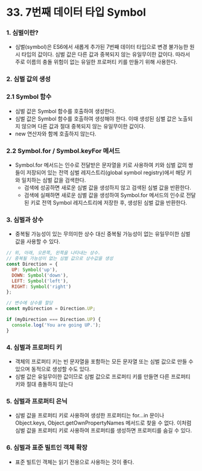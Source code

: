 # 33. 7번째 데이터 타입 Symbol

### 1. 심벌이란?

- 심벌(symbol)은 ES6에서 새롭게 추가된 7번째 데이터 타입으로 변경 불가능한 원시 타입의 값이다. 심벌 값은 다른 값과 중복되지 않는 유일무이한 값이다. 따라서 주로 이름의 충돌 위험이 없는 유일한 프로퍼티 키를 만들기 위해 사용한다.

### 2.  심벌 값의 생성

### 2.1 Symbol 함수

- 심벌 값은 Symbol 함수를 호출하여 생성한다. 
- 심벌 값은 Symbol 함수를 호출하여 생성해야 한다. 이때 생성된 심벌 값은 노출되지 않으며 다른 값과 절대 중복되지 않는 유일무이한 값이다.
- new 연산자와 함께 호출하지 않는다. 

### 2.2 Symbol.for / Symbol.keyFor 메서드

- Symbol.for 메서드는 인수로 전달받은 문자열을 키로 사용하여 키와 심벌 값의 쌍들이 저장되어 있는 전역 심벌 레지스트리(global symbol registry)에서 해당 키와 일치하는 심벌 값을 검색한다.
  - 검색에 성공하면 새로운 심벌 값을 생성하지 않고 검색된 심벌 값을 반환한다.
  - 검색에 실패하면 새로운 심벌 값을 생성하여 Symbol.for 메서드의 인수로 전달된 키로 전역 Symbol 레지스트리에 저장한 후, 생성된 심벌 값을 반환한다.

### 3. 심벌과 상수

- 중복될 가능성이 있는 무의미한 상수 대신 중복될 가능성이 없는 유일무이한 심벌 값을 사용할 수 있다.

```javascript
// 위, 아래, 오른쪽, 왼쪽을 나타내는 상수.
// 중복될 가능성이 없는 심벌 값으로 상수값을 생성
const Direction = {
  UP: Symbol('up'),
  DOWN: Symbol('down'),
  LEFT: Symbol('left'),
  RIGHT: Symbol('right')
};

// 변수에 상수를 할당
const myDirection = Direction.UP;

if (myDirection === Direction.UP) {
  console.log('You are going UP.');
}
```

### 4. 심벌과 프로퍼티 키

- 객체의 프로퍼티 키는 빈 문자열을 포함하는 모든 문자열 또는 심벌 값으로 만들 수 있으며 동적으로 생성할 수도 있다.
- 심벌 값은 유일무이한 값이므로 심벌 값으로 프로퍼티 키를 만들면 다른 프로퍼티 키와 절대 충돌하지 않는다

### 5. 심벌과 프로퍼티 은닉

- 심벌 값을 프로퍼티 키로 사용하여 생성한 프로퍼티는 for…in 문이나 Object.keys, Object.getOwnPropertyNames 메서드로 찾을 수 없다. 이처럼 심벌 값을 프로퍼티 키로 사용하여 프로퍼티를 생성하면 프로퍼티를 숨길 수 있다.

### 6. 심벌과 표준 빌트인 객체 확장

- 표준 빌트인 객체는 읽기 전용으로 사용하는 것이 좋다.